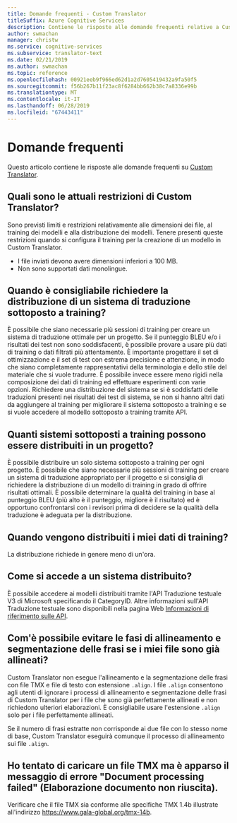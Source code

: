 ```yaml
---
title: Domande frequenti - Custom Translator
titleSuffix: Azure Cognitive Services
description: Contiene le risposte alle domande frequenti relative a Custom Translator.
author: swmachan
manager: christw
ms.service: cognitive-services
ms.subservice: translator-text
ms.date: 02/21/2019
ms.author: swmachan
ms.topic: reference
ms.openlocfilehash: 00921eeb9f966ed62d1a2d7605419432a9fa50f5
ms.sourcegitcommit: f56b267b11f23ac8f6284bb662b38c7a8336e99b
ms.translationtype: MT
ms.contentlocale: it-IT
ms.lasthandoff: 06/28/2019
ms.locfileid: "67443411"
---
```

# <a name="frequently-asked-questions"></a>Domande frequenti

Questo articolo contiene le risposte alle domande frequenti su [Custom Translator](https://portal.customtranslator.azure.ai).

## <a name="what-are-the-current-restrictions-in-custom-translator"></a>Quali sono le attuali restrizioni di Custom Translator?

Sono previsti limiti e restrizioni relativamente alle dimensioni dei file, al training dei modelli e alla distribuzione dei modelli. Tenere presenti queste restrizioni quando si configura il training per la creazione di un modello in Custom Translator.

- I file inviati devono avere dimensioni inferiori a 100 MB.
- Non sono supportati dati monolingue.

## <a name="when-should-i-request-deployment-for-a-translation-system-that-has-been-trained"></a>Quando è consigliabile richiedere la distribuzione di un sistema di traduzione sottoposto a training?

È possibile che siano necessarie più sessioni di training per creare un sistema di traduzione ottimale per un progetto. Se il punteggio BLEU e/o i risultati dei test non sono soddisfacenti, è possibile provare a usare più dati di training o dati filtrati più attentamente. È importante progettare il set di ottimizzazione e il set di test con estrema precisione e attenzione, in modo che siano completamente rappresentativi della terminologia e dello stile del materiale che si vuole tradurre. È possibile invece essere meno rigidi nella composizione dei dati di training ed effettuare esperimenti con varie opzioni. Richiedere una distribuzione del sistema se si è soddisfatti delle traduzioni presenti nei risultati dei test di sistema, se non si hanno altri dati da aggiungere al training per migliorare il sistema sottoposto a training e se si vuole accedere al modello sottoposto a training tramite API.

## <a name="how-many-trained-systems-can-be-deployed-in-a-project"></a>Quanti sistemi sottoposti a training possono essere distribuiti in un progetto?

È possibile distribuire un solo sistema sottoposto a training per ogni progetto. È possibile che siano necessarie più sessioni di training per creare un sistema di traduzione appropriato per il progetto e si consiglia di richiedere la distribuzione di un modello di training in grado di offrire risultati ottimali. È possibile determinare la qualità del training in base al punteggio BLEU (più alto è il punteggio, migliore è il risultato) ed è opportuno confrontarsi con i revisori prima di decidere se la qualità della traduzione è adeguata per la distribuzione.

## <a name="when-can-i-expect-my-trainings-to-be-deployed"></a>Quando vengono distribuiti i miei dati di training?

La distribuzione richiede in genere meno di un'ora.

## <a name="how-do-you-access-a-deployed-system"></a>Come si accede a un sistema distribuito?

È possibile accedere ai modelli distribuiti tramite l'API Traduzione testuale V3 di Microsoft specificando il CategoryID. Altre informazioni sull'API Traduzione testuale sono disponibili nella pagina Web [Informazioni di riferimento sulle API](https://docs.microsoft.com/azure/cognitive-services/translator/reference/v3-0-reference).

## <a name="how-do-i-skip-alignment-and-sentence-breaking-if-my-data-is-already-sentence-aligned"></a>Com'è possibile evitare le fasi di allineamento e segmentazione delle frasi se i miei file sono già allineati?

Custom Translator non esegue l'allineamento e la segmentazione delle frasi con file TMX e file di testo con estensione `.align`. I file `.align` consentono agli utenti di ignorare i processi di allineamento e segmentazione delle frasi di Custom Translator per i file che sono già perfettamente allineati e non richiedono ulteriori elaborazioni. È consigliabile usare l'estensione `.align` solo per i file perfettamente allineati.

Se il numero di frasi estratte non corrisponde ai due file con lo stesso nome di base, Custom Translator eseguirà comunque il processo di allineamento sui file `.align`.

## <a name="i-tried-uploading-my-tmx-but-it-says-document-processing-failed"></a>Ho tentato di caricare un file TMX ma è apparso il messaggio di errore "Document processing failed" (Elaborazione documento non riuscita).

Verificare che il file TMX sia conforme alle specifiche TMX 1.4b illustrate all'indirizzo <https://www.gala-global.org/tmx-14b>.
